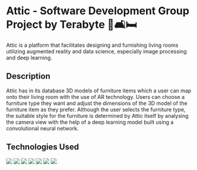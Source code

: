 # Attic - Software Development Group Project by Terabyte 💺🛋️🛏️

Attic is a platform that facilitates designing and furnishing living rooms utilizing augmented reality and data science, especially image processing and deep learning.

## Description

Attic has in its database 3D models of furniture items which a user can map onto their living room with the use of AR technology. Users can choose a furniture type they 
want and adjust the dimensions of the 3D model of the furniture item as they prefer. Although the user selects the furniture type, the suitable style for the furniture 
is determined by Attic itself by analysing the camera view with the help of a deep learning model built using a convolutional neural network.

## Technologies Used

<img src="https://img.shields.io/badge/Android-inactive?logo=Android"> <img src="https://img.shields.io/badge/Python-yellow?logo=Python"> <img src="https://img.shields.io/badge/TensorFlow-lightgrey?logo=TensorFlow"> <img src="https://img.shields.io/badge/Keras-red?logo=keras"> <img src="https://img.shields.io/badge/Firebase-yellow?logo=firebase"> <img src="https://img.shields.io/badge/ARCore-blueviolet"> <img src="https://img.shields.io/badge/Sceneform-blueviolet">
